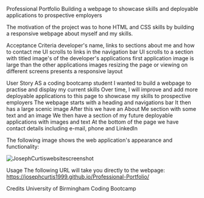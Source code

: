 Professional Portfolio
Building a webpage to showcase skills and deployable applications to prospective employers

The motivation of the project was to hone HTML and CSS skills by building a responsive webpage about myself and my skills.


Acceptance Criteria
developer's name, links to sections about me and how to contact me
UI scrolls to links in the navigation bar
UI scrolls to a section with titled image's of the developer's applications
first application image is large than the other applications images
resizing the page or viewing on different screens presents a responsive layout

User Story
AS a coding bootcamp student
I wanted to build a webpage to practise and display my current skills
Over time, I will improve and add more deployable applications to this page to showcase my skills to prospective employers
The webpage starts with a heading and navigations bar
It then has a large scenic image
After this we have an About Me section with some text and an image
We then have a section of my future deployable applications with images and text
At the bottom of the page we have contact details including e-mail, phone and LinkedIn

The following image shows the web application's appearance and functionality:

![JosephCurtiswebsitescreenshot](https://user-images.githubusercontent.com/94229291/146652435-33835989-b8e8-4a25-82fd-2e4d83964aca.jpg)



Usage
The following URL will take you directly to the webpage: https://josephcurtis1999.github.io/Professional-Portfolio/

Credits
University of Birmingham Coding Bootcamp
